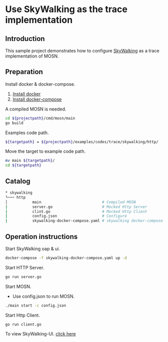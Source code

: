 # Use SkyWalking as the trace implementation

## Introduction

This sample project demonstrates how to configure [SkyWalking](http://skywalking.apache.org/) as a trace implementation of MOSN.

## Preparation

Install docker & docker-compose.

1. [Install docker](https://docs.docker.com/install/) <br>
1. [Install docker-compose](https://docs.docker.com/compose/install/)

A compiled MOSN is needed.

```bash
cd ${projectpath}/cmd/mosn/main
go build
```

Examples code path.

```bash
${targetpath} = ${projectpath}/examples/codes/trace/skywalking/http/
```

Move the target to example code path.

```bash
mv main ${targetpath}/
cd ${targetpath}
```

## Catalog

```bash
* skywalking
└─── http
│           main                           # Compiled MOSN
|           server.go                      # Mocked Http Server
|           clint.go                       # Mocked Http Client
|           config.json                    # Configure
|           skywalking-docker-compose.yaml # skywalking docker-compose
```

## Operation instructions

Start SkyWalking oap & ui.

```bash
docker-compose -f skywalking-docker-compose.yaml up -d
```

Start HTTP Server.

```bash
go run server.go
```

Start MOSN.

+ Use config.json to run MOSN.

```bash
./main start -c config.json
```

Start Http Client.

```bash
go run client.go
```

To view SkyWalking-UI. [click here](http://127.0.0.1:8080/)
